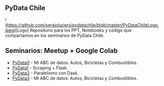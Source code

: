 ## PyData Chile
!(https://github.com/sergiolucero/pydatachile/blob/master/PyDataChileLogo.jpeg)[Logo]
Repositorio para los PPT, Notebooks y código que compartamos en los seminarios de PyData Chile.

## Seminarios: Meetup + Google Colab

* [PyData0](http://tinyurl.com/PyDataChile0) - Mi ABC de datos: Autos, Bicicletas y Combustibles.
* [PyData1](http://tinyurl.com/PyDataChile1) - Scraping + Flask.
* [PyData2](http://tinyurl.com/PyDataChile2) - Paralelismo con Dask.
* [PyData3](http://tinyurl.com/PyDataChile3) - Mi ABC de datos: Autos, Bicicletas y Combustibles.

